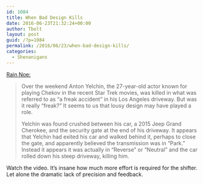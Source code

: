 ```yaml
---
id: 1084
title: When Bad Design Kills
date: 2016-06-23T21:32:24+00:00
author: Tbolt
layout: post
guid: /?p=1084
permalink: /2016/06/23/when-bad-design-kills/
categories:
  - Shenanigans
---
```

[Rain Noe:](http://www.core77.com/posts/54026/When-Bad-UI-Design-Kills-Is-Poor-Shift-Lever-Design-to-Blame-for-Death-of-Star-Trek-Actor?utm_source=public_sidebar)

> Over the weekend Anton Yelchin, the 27-year-old actor known for playing Chekov in the recent Star Trek movies, was killed in what was referred to as &#8220;a freak accident&#8221; in his Los Angeles driveway. But was it really &#8220;freak?&#8221; It seems to us that lousy design may have played a role.
>
> Yelchin was found crushed between his car, a 2015 Jeep Grand Cherokee, and the security gate at the end of his driveway. It appears that Yelchin had exited his car and walked behind it, perhaps to close the gate, and apparently believed the transmission was in &#8220;Park.&#8221; Instead it appears it was actually in &#8220;Reverse&#8221; or &#8220;Neutral&#8221; and the car rolled down his steep driveway, killing him.

Watch the video. It&#8217;s insane how much more effort is required for the shifter. Let alone the dramatic lack of precision and feedback.
